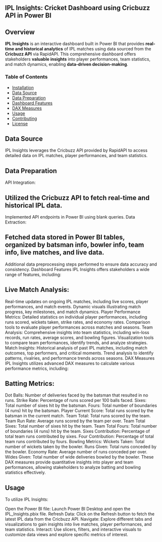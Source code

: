 ## IPL Insights: Cricket Dashboard using Cricbuzz API in Power BI

## Overview
**IPL Insights** is an interactive dashboard built in Power BI that provides **real-time and historical analytics** of IPL matches using data sourced from the **Cricbuzz API** via RapidAPI. This comprehensive dashboard offers stakeholders **valuable insights** into player performances, team statistics, and match dynamics, enabling **data-driven decision-making**.

### Table of Contents
- [Installation](#installation)
- [Data Source](#data-source)
- [Data Preparation](#data-preparation)
- [Dashboard Features](#dashboard-features)
- [DAX Measures](#dax-measures)
- [Usage](#usage)
- [Contributing](#contributing)
- [License](#license)

## Data Source
IPL Insights leverages the Cricbuzz API provided by RapidAPI to access detailed data on IPL matches, player performances, and team statistics.

## Data Preparation
API Integration:

## Utilized the Cricbuzz API to fetch real-time and historical IPL data.
Implemented API endpoints in Power BI using blank queries.
Data Extraction:

## Fetched data stored in Power BI tables, organized by batsman info, bowler info, team info, live matches, and live data.
Additional data preprocessing steps performed to ensure data accuracy and consistency.
Dashboard Features
IPL Insights offers stakeholders a wide range of features, including:

## Live Match Analysis:
Real-time updates on ongoing IPL matches, including live scores, player performances, and match events.
Dynamic visuals illustrating match progress, key milestones, and match dynamics.
Player Performance Metrics:
Detailed statistics on individual player performances, including runs scored, wickets taken, strike rates, and economy rates.
Comparison tools to evaluate player performances across matches and seasons.
Team Analysis:
Comprehensive insights into team statistics, including win-loss records, run rates, average scores, and bowling figures.
Visualization tools to compare team performances, identify trends, and analyze strategies.
Match Insights:
Historical analysis of past IPL matches, including match outcomes, top performers, and critical moments.
Trend analysis to identify patterns, rivalries, and performance trends across seasons.
DAX Measures
IPL Insights utilizes advanced DAX measures to calculate various performance metrics, including:

## Batting Metrics:
Dot Balls: Number of deliveries faced by the batsman that resulted in no runs.
Strike Rate: Percentage of runs scored per 100 balls faced.
Sixes: Total number of sixes hit by the batsman.
Fours: Total number of boundaries (4 runs) hit by the batsman.
Player Current Score: Total runs scored by the batsman in the current match.
Team Total: Total runs scored by the team.
Team Run Rate: Average runs scored by the team per over.
Team Total Sixes: Total number of sixes hit by the team.
Team Total Fours: Total number of boundaries (4 runs) hit by the team.
Sixes Contribution: Percentage of total team runs contributed by sixes.
Four Contribution: Percentage of total team runs contributed by fours.
Bowling Metrics:
Wickets Taken: Total number of wickets taken by the bowler.
Runs Given: Total runs conceded by the bowler.
Economy Rate: Average number of runs conceded per over.
Wides Given: Total number of wide deliveries bowled by the bowler.
These DAX measures provide quantitative insights into player and team performances, allowing stakeholders to analyze batting and bowling statistics effectively.

## Usage
To utilize IPL Insights:

Open the Power BI file: Launch Power BI Desktop and open the IPL_Insights.pbix file.
Refresh Data: Click on the Refresh button to fetch the latest IPL data from the Cricbuzz API.
Navigate: Explore different tabs and visualizations to gain insights into live matches, player performances, and team statistics.
Interact: Use slicers, filters, and interactive visuals to customize data views and explore specific metrics of interest.
